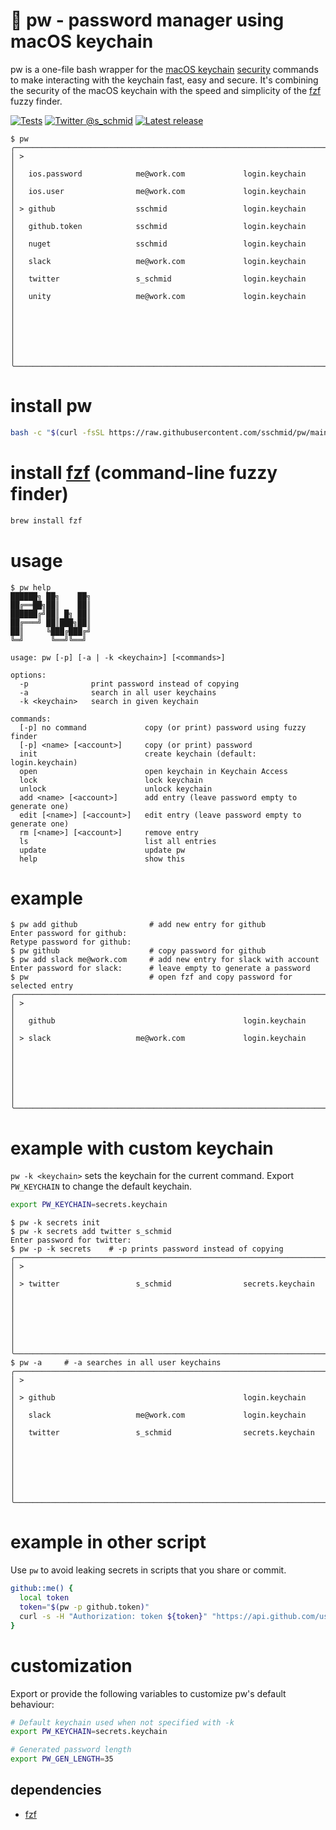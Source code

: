 # 🔐 pw - password manager using macOS keychain

pw is a one-file bash wrapper for the [macOS keychain](https://developer.apple.com/documentation/security/keychain_services) [security](https://ss64.com/osx/security.html) commands to make interacting with the keychain fast, easy and secure. It's combining the security of the macOS keychain with the speed and simplicity of the [fzf](https://github.com/junegunn/fzf) fuzzy finder.

[![Tests](https://github.com/sschmid/pw/actions/workflows/tests.yaml/badge.svg)](https://github.com/sschmid/pw/actions/workflows/tests.yaml)
[![Twitter @s_schmid](https://img.shields.io/badge/twitter-follow%20%40s__schmid-blue.svg)](https://twitter.com/intent/follow?original_referer=https%3A%2F%2Fgithub.com%2Fsschmid%2Fpw&screen_name=s_schmid&tw_p=followbutton)
[![Latest release](https://img.shields.io/github/release/sschmid/pw.svg)](https://github.com/sschmid/pw/releases)

```
$ pw
╭──────────────────────────────────────────────────────────────────────────────╮
│ >                                                                            │
│   ios.password            me@work.com             login.keychain             │
│   ios.user                me@work.com             login.keychain             │
│ > github                  sschmid                 login.keychain             │
│   github.token            sschmid                 login.keychain             │
│   nuget                   sschmid                 login.keychain             │
│   slack                   me@work.com             login.keychain             │
│   twitter                 s_schmid                login.keychain             │
│   unity                   me@work.com             login.keychain             │
│                                                                              │
│                                                                              │
│                                                                              │
╰──────────────────────────────────────────────────────────────────────────────╯
```

# install pw

```bash
bash -c "$(curl -fsSL https://raw.githubusercontent.com/sschmid/pw/main/install)"
````

# install [fzf](https://github.com/junegunn/fzf) (command-line fuzzy finder)

```bash
brew install fzf
```

# usage

```
$ pw help
██████╗ ██╗    ██╗
██╔══██╗██║    ██║
██████╔╝██║ █╗ ██║
██╔═══╝ ██║███╗██║
██║     ╚███╔███╔╝
╚═╝      ╚══╝╚══╝

usage: pw [-p] [-a | -k <keychain>] [<commands>]

options:
  -p              print password instead of copying
  -a              search in all user keychains
  -k <keychain>   search in given keychain

commands:
  [-p] no command             copy (or print) password using fuzzy finder
  [-p] <name> [<account>]     copy (or print) password
  init                        create keychain (default: login.keychain)
  open                        open keychain in Keychain Access
  lock                        lock keychain
  unlock                      unlock keychain
  add <name> [<account>]      add entry (leave password empty to generate one)
  edit [<name>] [<account>]   edit entry (leave password empty to generate one)
  rm [<name>] [<account>]     remove entry
  ls                          list all entries
  update                      update pw
  help                        show this
```

# example

```
$ pw add github                # add new entry for github
Enter password for github:
Retype password for github:
$ pw github                    # copy password for github
$ pw add slack me@work.com     # add new entry for slack with account
Enter password for slack:      # leave empty to generate a password
$ pw                           # open fzf and copy password for selected entry
╭──────────────────────────────────────────────────────────────────────────────╮
│ >                                                                            │
│   github                                          login.keychain             │
│ > slack                   me@work.com             login.keychain             │
│                                                                              │
│                                                                              │
│                                                                              │
╰──────────────────────────────────────────────────────────────────────────────╯
```

# example with custom keychain
`pw -k <keychain>` sets the keychain for the current command.
Export `PW_KEYCHAIN` to change the default keychain.

```bash
export PW_KEYCHAIN=secrets.keychain
```

```
$ pw -k secrets init
$ pw -k secrets add twitter s_schmid
Enter password for twitter:
$ pw -p -k secrets    # -p prints password instead of copying
╭──────────────────────────────────────────────────────────────────────────────╮
│ >                                                                            │
│ > twitter                 s_schmid                secrets.keychain           │
│                                                                              │
│                                                                              │
│                                                                              │
╰──────────────────────────────────────────────────────────────────────────────╯
$ pw -a     # -a searches in all user keychains
╭──────────────────────────────────────────────────────────────────────────────╮
│ >                                                                            │
│ > github                                          login.keychain             │
│   slack                   me@work.com             login.keychain             │
│   twitter                 s_schmid                secrets.keychain           │
│                                                                              │
│                                                                              │
│                                                                              │
╰──────────────────────────────────────────────────────────────────────────────╯
```

# example in other script
Use `pw` to avoid leaking secrets in scripts that you share or commit.

```bash
github::me() {
  local token
  token="$(pw -p github.token)"
  curl -s -H "Authorization: token ${token}" "https://api.github.com/user"
}
```

# customization

Export or provide the following variables to customize pw's default behaviour:

```bash
# Default keychain used when not specified with -k
export PW_KEYCHAIN=secrets.keychain

# Generated password length
export PW_GEN_LENGTH=35
```

## dependencies
- [fzf](https://github.com/junegunn/fzf)
